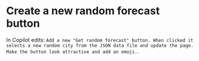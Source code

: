 # Create a new random forecast button
In Copilot edits: `Add a new "Get random forecast" button. When clicked it selects a new random city from the JSON data file and update the page. Make the button look attractive and add an emoji.`.

